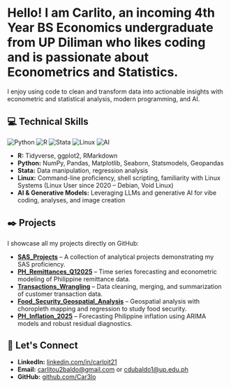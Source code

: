 # Hello! I am **Carlito**, an incoming 4th Year BS Economics undergraduate from UP Diliman who likes coding and is passionate about Econometrics and Statistics. 

I enjoy using code to clean and transform data into actionable insights with econometric and statistical analysis, modern programming, and AI.

## :computer: Technical Skills

![Python](https://img.shields.io/badge/python-3670A0?style=for-the-badge&logo=python&logoColor=ffdd54)
![R](https://img.shields.io/badge/r-%23276DC3.svg?style=for-the-badge&logo=r&logoColor=white)
![Stata](https://img.shields.io/badge/Stata-00599C?style=for-the-badge&logo=stata&logoColor=white)
![Linux](https://img.shields.io/badge/Linux-FCC624?style=for-the-badge&logo=linux&logoColor=black)
![AI](https://img.shields.io/badge/AI-FF6600?style=for-the-badge&logo=openai&logoColor=white)

* **R:** Tidyverse, ggplot2, RMarkdown  
* **Python:** NumPy, Pandas, Matplotlib, Seaborn, Statsmodels, Geopandas
* **Stata:** Data manipulation, regression analysis 
* **Linux:** Command-line proficiency, shell scripting, familiarity with Linux Systems (Linux User since 2020 – Debian, Void Linux)  
* **AI & Generative Models:** Leveraging LLMs and generative AI for vibe coding, analyses, and image creation

## :black_nib: Projects

I showcase all my projects directly on GitHub:

- **[SAS_Projects](https://github.com/Car3lo/SAS_Projects)** – A collection of analytical projects demonstrating my SAS proficiency.
- **[PH_Remittances_Q12025](https://github.com/Car3lo/PH_Remittances_Q12025)** – Time series forecasting and econometric modeling of Philippine remittance data.
- **[Transactions_Wrangling](https://github.com/Car3lo/Transactions_Wrangling)** – Data cleaning, merging, and summarization of customer transaction data.
- **[Food_Security_Geospatial_Analysis](https://github.com/Car3lo/Food_Security_Geospatial_Analysis)** – Geospatial analysis with choropleth mapping and regression to study food security.
- **[PH_Inflation_2025](https://github.com/Car3lo/PH_Inflation_2025)** – Forecasting Philippine inflation using ARIMA models and robust residual diagnostics.

## :envelope_with_arrow: Let's Connect

* **LinkedIn:** [linkedin.com/in/carloit21](https://www.linkedin.com/in/carloit21/)  
* **Email:** [carlitou2baldo@gmail.com](mailto:carlitou2baldo@gmail.com) or [cdubaldo1@up.edu.ph](mailto:cdubaldo1@up.edu.ph)  
* **GitHub:** [github.com/Car3lo](https://github.com/Car3lo)
